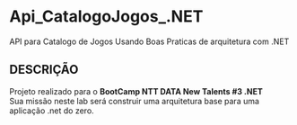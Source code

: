 # Api_CatalogoJogos_.NET

API para Catalogo de Jogos Usando Boas Praticas de arquitetura com .NET

## DESCRIÇÃO
Projeto realizado para o <b>BootCamp NTT DATA New Talents #3 .NET</b>  
Sua missão neste lab será construir uma arquitetura base para uma aplicação .net do zero.


